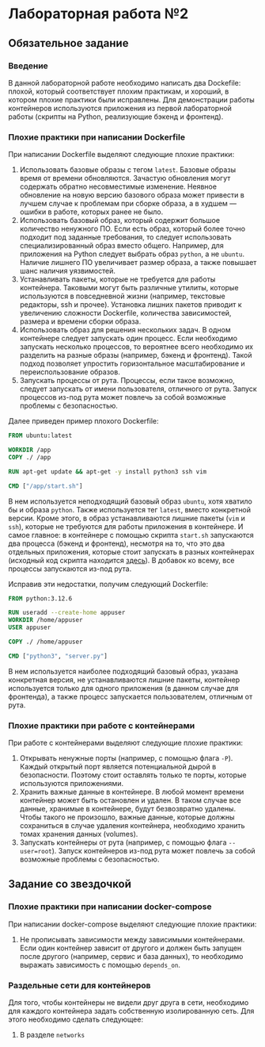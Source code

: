 # Лабораторная работа №2

## Обязательное задание

### Введение

В данной лабораторной работе необходимо написать два Dockefile: плохой, который соответствует плохим практикам, и хороший, в котором плохие практики были исправлены. Для демонстрации работы контейнеров используются приложения из первой лабораторной работы (скрипты на Python, реализующие бэкенд и фронтенд).

### Плохие практики при написании Dockerfile

При написании Dockerfile выделяют следующие плохие практики:

1. Использовать базовые образы с тегом `latest`. Базовые образы время от времени обновляются. Зачастую обновления могут содержать обратно несовместимые изменение. Неявное обновление на новую версию базового образа может привести в лучшем случае к проблемам при сборке образа, а в худшем — ошибки в работе, которых ранее не было.
2. Использовать базовый образ, который содержит большое количество ненужного ПО. Если есть образ, который более точно подходит под заданные требования, то следует использовать специализированный образ вместо общего. Например, для приложения на Python следует выбрать образ `python`, а не `ubuntu`. Наличие лишнего ПО увеличивает размер образа, а также повышает шанс наличия уязвимостей.
3. Устанавливать пакеты, которые не требуется для работы контейнера. Таковыми могут быть различные утилиты, которые используются в повседневной жизни (например, текстовые редакторы, ssh и прочее). Установка лишних пакетов приводит к увеличению сложности Dockerfile, количества зависимостей, размера и времени сборки образа.
4. Использовать образ для решения нескольких задач. В одном контейнере следует запускать один процесс. Если необходимо запускать несколько процессов, то вероятнее всего необходимо их разделить на разные образы (например, бэкенд и фронтенд). Такой подход позволяет упростить горизонтальное масштабирование и переиспользование образов.
5. Запускать процессы от рута. Процессы, если такое возможно, следует запускать от имени пользователя, отличного от рута. Запуск процессов из-под рута может повлечь за собой возможные проблемы с безопасностью.

Далее приведен пример плохого Dockerfile:

```dockerfile
FROM ubuntu:latest

WORKDIR /app
COPY ./ /app

RUN apt-get update && apt-get -y install python3 ssh vim

CMD ["/app/start.sh"]
```

В нем используется неподходящий базовый образ `ubuntu`, хотя хватило бы и образа `python`. Также используется тег `latest`, вместо конкретной версии. Кроме этого, в образ устанавливаются лишние пакеты (`vim` и `ssh`), которые не требуются для работы приложения в контейнере. И самое главное: в контейнере с помощью скрипта `start.sh` запускаются два процесса (бэкенд и фронтенд), несмотря на то, что это два отдельных приложения, которые стоит запускать в разных контейнерах (исходный код скрипта находится [здесь](dockerfile/bad/start.sh)). В добавок ко всему, все процессы запускаются из-под рута.

Исправив эти недостатки, получим следующий Dockerfile:

```dockerfile
FROM python:3.12.6

RUN useradd --create-home appuser
WORKDIR /home/appuser
USER appuser

COPY ./ /home/appuser

CMD ["python3", "server.py"]
```

В нем используется наиболее подходящий базовый образ, указана конкретная версия, не устанавливаются лишние пакеты, контейнер используется только для одного приложения (в данном случае для фронтенда), а также процесс запускается пользователем, отличным от рута.

### Плохие практики при работе с контейнерами

При работе с контейнерами выделяют следующие плохие практики:

1. Открывать ненужные порты (например, с помощью флага `-P`). Каждый открытый порт является потенциальной дырой в безопасности. Поэтому стоит оставлять только те порты, которые используются приложениями.
2. Хранить важные данные в контейнере. В любой момент времени контейнер может быть остановлен и удален. В таком случае все данные, хранимые в контейнере, будут безвозвратно удалены. Чтобы такого не произошло, важные данные, которые должны сохраниться в случае удаления контейнера, необходимо хранить томах хранения данных (volumes).
3. Запускать контейнеры от рута (например, с помощью флага `--user=root`). Запуск контейнеров из-под рута может повлечь за собой возможные проблемы с безопасностью.

## Задание со звездочкой

### Плохие практики при написании docker-compose

При написании docker-compose выделяют следующие плохие практики:

1. Не прописывать зависимости между зависимыми контейнерами. Если один контейнер зависит от другого и должен быть запущен после другого (например, сервис и база данных), то необходимо выражать зависимость с помощью `depends_on`.

### Раздельные сети для контейнеров

Для того, чтобы контейнеры не видели друг друга в сети, необходимо для каждого контейнера задать собственную изолированную сеть. Для этого необходимо сделать следующее:

1. В разделе `networks` 
